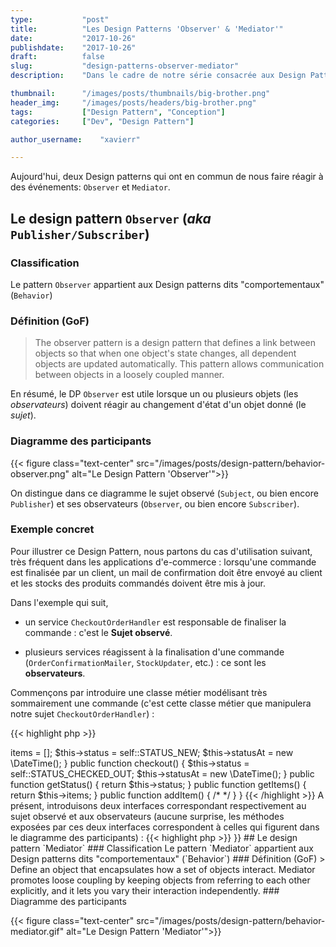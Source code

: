 ```yaml
---
type:           "post"
title:          "Les Design Patterns 'Observer' & 'Mediator'"
date:           "2017-10-26"
publishdate:    "2017-10-26"
draft:          false
slug:           "design-patterns-observer-mediator"
description:    "Dans le cadre de notre série consacrée aux Design Patterns, nous nous intéressons aujourd'hui aux patterns 'Observer' et 'Mediator'"

thumbnail:      "/images/posts/thumbnails/big-brother.png"
header_img:     "/images/posts/headers/big-brother.png"
tags:           ["Design Pattern", "Conception"]
categories:     ["Dev", "Design Pattern"]

author_username:    "xavierr"

---
```


Aujourd'hui, deux Design patterns qui ont en commun de nous faire réagir à des événements: `Observer` et `Mediator`.

<!--more-->

## Le design pattern `Observer` (_aka_ `Publisher/Subscriber`)

### Classification

Le pattern `Observer` appartient aux Design patterns dits "comportementaux" (`Behavior`)

### Définition (GoF)

> The observer pattern is a design pattern that defines a link between objects so that when one object's state changes, all dependent objects are updated automatically. This pattern allows communication between objects in a loosely coupled manner.

En résumé, le DP `Observer` est utile lorsque un ou plusieurs objets (les _observateurs_) doivent réagir au changement d'état d'un objet donné (le _sujet_).

### Diagramme des participants

<p class="text-center">
    {{< figure class="text-center" src="/images/posts/design-pattern/behavior-observer.png" alt="Le Design Pattern 'Observer'">}}
</p>

On distingue dans ce diagramme le sujet observé (`Subject`, ou bien encore `Publisher`) et ses observateurs (`Observer`, ou bien encore `Subscriber`).

### Exemple concret

Pour illustrer ce Design Pattern, nous partons du cas d'utilisation suivant, très fréquent dans les applications d'e-commerce : lorsqu'une commande est finalisée par un client, un mail de confirmation doit être envoyé au client et les stocks des produits commandés doivent être mis à jour.

Dans l'exemple qui suit,

* un service `CheckoutOrderHandler` est responsable de finaliser la commande : c'est le **Sujet observé**.

* plusieurs services réagissent à la finalisation d'une commande (`OrderConfirmationMailer`, `StockUpdater`, etc.) : ce sont les **observateurs**.

Commençons par introduire une classe métier modélisant très sommairement une commande (c'est cette classe métier que manipulera notre sujet `CheckoutOrderHandler`) :

{{< highlight php >}}
<?php
class Order {
    const STATUS_NEW = 'new';
    const STATUS_CHECKED_OUT = 'checked-out';
    private $items;
    private $status;
    private $statusAt;
    public function __construct() {
        $this->items = [];
        $this->status = self::STATUS_NEW;
        $this->statusAt = new \DateTime();
    }
    public function checkout() {
        $this->status = self::STATUS_CHECKED_OUT;
        $this->statusAt = new \DateTime();
    }
    public function getStatus() { return $this->status; }
    public function getItems() { return $this->items; }
    public function addItem() { /* */ }
}
{{< /highlight >}}

A présent, introduisons deux interfaces correspondant respectivement au sujet observé et aux observateurs (aucune surprise, les méthodes exposées par ces deux interfaces correspondent à celles qui figurent dans le diagramme des participants) : 

{{< highlight php >}}
<?php
/**
 * The subject interface
 */
interface Subject {
    public function notifyObservers(Order $order);
    public function addObserver(Observer $observer);
    public function removeObserver(Observer $observer);
}

/**
 * The observer interface
 */
interface Observer {
    public function notify(Order $order);
}
{{< /highlight >}}

## Le design pattern `Mediator`

### Classification

Le pattern `Mediator` appartient aux Design patterns dits "comportementaux" (`Behavior`)

### Définition (GoF)

> Define an object that encapsulates how a set of objects interact. Mediator promotes loose coupling by keeping objects from referring to each other explicitly, and it lets you vary their interaction independently.

### Diagramme des participants

<p class="text-center">
    {{< figure class="text-center" src="/images/posts/design-pattern/behavior-mediator.gif" alt="Le Design Pattern 'Mediator'">}}
</p>

